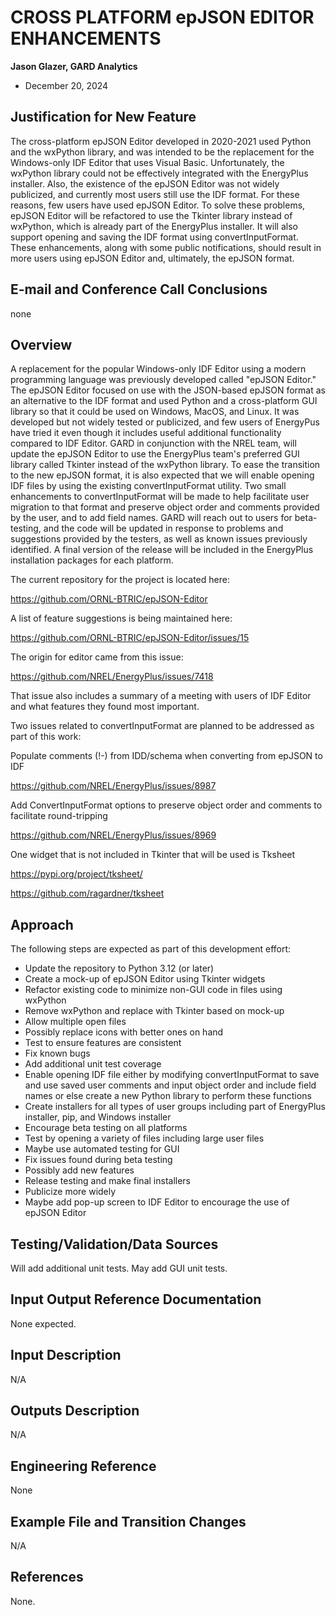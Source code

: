 CROSS PLATFORM epJSON EDITOR ENHANCEMENTS
================

**Jason Glazer, GARD Analytics**

 - December 20, 2024


## Justification for New Feature ##

The cross-platform epJSON Editor developed in 2020-2021 used Python and the
wxPython library, and was intended to be the replacement for the Windows-only IDF
Editor that uses Visual Basic. Unfortunately, the wxPython library could not be
effectively integrated with the EnergyPlus installer. Also, the existence of the
epJSON Editor was not widely publicized, and currently most users still use the
IDF format. For these reasons, few users have used epJSON Editor. To solve
these problems, epJSON Editor will be refactored to use the Tkinter library 
instead of wxPython, which is already part of the EnergyPlus installer. It will
also support opening and saving the IDF format using convertInputFormat. These
enhancements, along with some public notifications, should result in more users
using epJSON Editor and, ultimately, the epJSON format.


## E-mail and Conference Call Conclusions ##

none

## Overview ##

A replacement for the popular Windows-only IDF Editor using a modern programming
language was previously developed called "epJSON Editor." The epJSON Editor
focused on use with the JSON-based epJSON format as an alternative to the IDF
format and used Python and a cross-platform GUI library so that it could be used
on Windows, MacOS, and Linux. It was developed but not widely tested or
publicized, and few users of EnergyPus have tried it even though it includes 
useful additional functionality compared to IDF Editor. GARD in conjunction with
the NREL team, will update the epJSON Editor to use the EnergyPlus team's
preferred GUI library called Tkinter instead of the wxPython library. To ease
the transition to the new epJSON format, it is also expected that we will enable
opening IDF files by using the existing convertInputFormat utility. Two small
enhancements to convertInputFormat will be made to help facilitate user
migration to that format and preserve object order and comments provided by the
user, and to add field names. GARD will reach out to users for beta-testing, and
the code will be updated in response to problems and suggestions provided by the
testers, as well as known issues previously identified. A final version of the
release will be included in the EnergyPlus installation packages for each
platform.

The current repository for the project is located here:

https://github.com/ORNL-BTRIC/epJSON-Editor

A list of feature suggestions is being maintained here:

https://github.com/ORNL-BTRIC/epJSON-Editor/issues/15

The origin for editor came from this issue:

https://github.com/NREL/EnergyPlus/issues/7418

That issue also includes a summary of a meeting with users of IDF Editor and what features they found most important.

Two issues related to convertInputFormat are planned to be addressed as part of this work:

Populate comments (!-) from IDD/schema when converting from epJSON to IDF

https://github.com/NREL/EnergyPlus/issues/8987 

Add ConvertInputFormat options to preserve object order and comments to facilitate round-tripping

https://github.com/NREL/EnergyPlus/issues/8969 

One widget that is not included in Tkinter that will be used is Tksheet

https://pypi.org/project/tksheet/

https://github.com/ragardner/tksheet


## Approach ##

The following steps are expected as part of this development effort:

-	Update the repository to Python 3.12 (or later)
- Create a mock-up of epJSON Editor using Tkinter widgets
-	Refactor existing code to minimize non-GUI code in files using wxPython
-	Remove wxPython and replace with Tkinter based on mock-up
-	Allow multiple open files
-	Possibly replace icons with better ones on hand
-	Test to ensure features are consistent
-	Fix known bugs
-	Add additional unit test coverage
-	Enable opening IDF file either by modifying convertInputFormat to save and use saved user comments and input 
 object order and include field names or else create a new Python library to perform these functions
-	Create installers for all types of user groups including part of EnergyPlus installer, pip, and Windows installer
-	Encourage beta testing on all platforms
-	Test by opening a variety of files including large user files
-	Maybe use automated testing for GUI
-	Fix issues found during beta testing
-	Possibly add new features 
-	Release testing and make final installers
-	Publicize more widely
-	Maybe add pop-up screen to IDF Editor to encourage the use of epJSON Editor


## Testing/Validation/Data Sources ##

Will add additional unit tests. May add GUI unit tests.

## Input Output Reference Documentation ##

None expected.

## Input Description ##

N/A

## Outputs Description ##

N/A

## Engineering Reference ##

None

## Example File and Transition Changes ##

N/A

## References ##

None.




